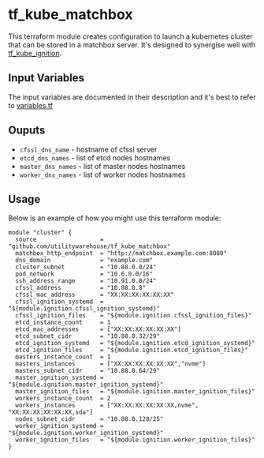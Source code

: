# tf_kube_matchbox

This terraform module creates configuration to launch a kubernetes cluster that can be stored in a matchbox server. It's designed to synergise well with [tf_kube_ignition](https://github.com/utilitywarehouse/tf_kube_ignition).

## Input Variables

The input variables are documented in their description and it's best to refer to [variables.tf](variables.tf)

## Ouputs

- `cfssl_dns_name` - hostname of cfssl server
- `etcd_dns_names` - list of etcd nodes hostnames
- `master_dns_names` - list of master nodes hostnames
- `worker_dns_names` - list of worker nodes hostnames

## Usage

Below is an example of how you might use this terraform module:

```hcl
module "cluster" {
  source                  = "github.com/utilitywarehouse/tf_kube_matchbox"
  matchbox_http_endpoint  = "http://matchbox.example.com:8080"
  dns_domain              = "example.com"
  cluster_subnet          = "10.88.0.0/24"
  pod_network             = "10.6.0.0/16"
  ssh_address_range       = "10.91.0.0/24"
  cfssl_address           = "10.88.0.8"
  cfssl_mac_address       = "XX:XX:XX:XX:XX:XX"
  cfssl_ignition_systemd  = "${module.ignition.cfssl_ignition_systemd}"
  cfssl_ignition_files    = "${module.ignition.cfssl_ignition_files}"
  etcd_instance_count     = 1
  etcd_mac_addresses      = ["XX:XX:XX:XX:XX:XX"]
  etcd_subnet_cidr        = "10.88.0.32/29"
  etcd_ignition_systemd   = "${module.ignition.etcd_ignition_systemd}"
  etcd_ignition_files     = "${module.ignition.etcd_ignition_files}"
  masters_instance_count  = 1
  masters_instances       = ["XX:XX:XX:XX:XX:XX","nvme"]
  masters_subnet_cidr     = "10.88.0.64/29"
  master_ignition_systemd = "${module.ignition.master_ignition_systemd}"
  master_ignition_files   = "${module.ignition.master_ignition_files}"
  workers_instance_count  = 2
  workers_instances       = ["XX:XX:XX:XX:XX:XX,nvme", "XX:XX:XX:XX:XX:XX,sda"]
  nodes_subnet_cidr       = "10.88.0.128/25"
  worker_ignition_systemd = "${module.ignition.worker_ignition_systemd}"
  worker_ignition_files   = "${module.ignition.worker_ignition_files}"
}
```
